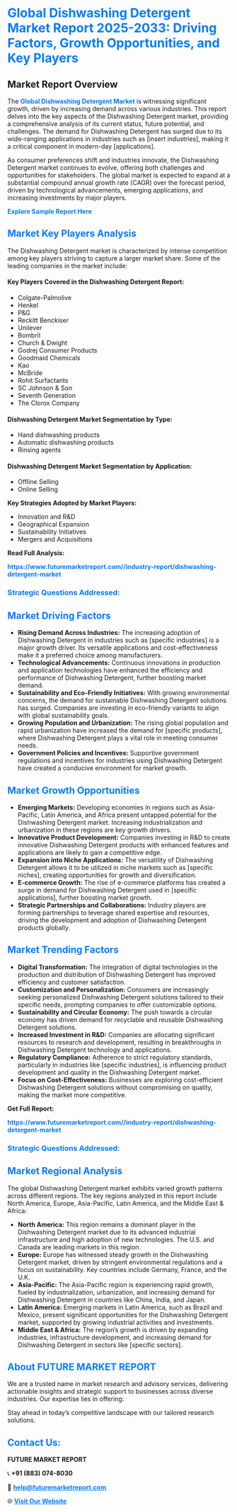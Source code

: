 <h1 style="color: #007BFF;">Global Dishwashing Detergent Market Report 2025-2033: Driving Factors, Growth Opportunities, and Key Players</h1>

<section id="overview">
<h2>Market Report Overview</h2>
<p>The <a href="https://www.futuremarketreport.com//industry-report/dishwashing-detergent-market" style="color: #007BFF; text-decoration: none;"><strong>Global Dishwashing Detergent Market</strong></a> is witnessing significant growth, driven by increasing demand across various industries. This report delves into the key aspects of the Dishwashing Detergent market, providing a comprehensive analysis of its current status, future potential, and challenges. The demand for Dishwashing Detergent has surged due to its wide-ranging applications in industries such as [insert industries], making it a critical component in modern-day [applications].</p>
<p>As consumer preferences shift and industries innovate, the Dishwashing Detergent market continues to evolve, offering both challenges and opportunities for stakeholders. The global market is expected to expand at a substantial compound annual growth rate (CAGR) over the forecast period, driven by technological advancements, emerging applications, and increasing investments by major players.</p>
</section>

<section id="overview">
<p><a href="https://www.futuremarketreport.com//request-sample/reportId=56787" style="color: #007BFF; text-decoration: none;"><strong>Explore Sample Report Here</strong></a></p>
</section>

<section id="key-players">
<h2 style="color: #007BFF;">Market Key Players Analysis</h2>
<p>The Dishwashing Detergent market is characterized by intense competition among key players striving to capture a larger market share. Some of the leading companies in the market include:</p>
<h4>Key Players Covered in the Dishwashing Detergent Report:</h4>
<ul><li>Colgate-Palmolive</li><li>Henkel</li><li>P&amp;G</li><li>Reckitt Benckiser</li><li>Unilever</li><li>Bombril</li><li>Church &amp; Dwight</li><li>Godrej Consumer Products</li><li>Goodmaid Chemicals</li><li>Kao</li><li>McBride</li><li>Rohit Surfactants</li><li>SC Johnson &amp; Son</li><li>Seventh Generation</li><li>The Clorox Company</li></ul>
<h4>Dishwashing Detergent Market Segmentation by Type:</h4>
<ul><li>Hand dishwashing products</li><li>Automatic dishwashing products</li><li>Rinsing agents</li></ul>

<h4>Dishwashing Detergent Market Segmentation by Application:</h4>
<ul><li>Offline Selling</li><li>Online Selling</li></ul>
<p><strong>Key Strategies Adopted by Market Players:</strong></p>
<ul>
<li>Innovation and R&D</li>
<li>Geographical Expansion</li>
<li>Sustainability Initiatives</li>
<li>Mergers and Acquisitions</li>
</ul>
</section>

<section>
<p><strong>Read Full Analysis: </strong></p><a href="https://www.futuremarketreport.com//industry-report/dishwashing-detergent-market" style="color: #007BFF; text-decoration: none;"><strong>https://www.futuremarketreport.com//industry-report/dishwashing-detergent-market</strong></a>
<h3 style="color: #007BFF;">Strategic Questions Addressed:</h3>
</section>

<section id="driving-factors">
<h2 style="color: #007BFF;">Market Driving Factors</h2>
<ul>
<li><strong>Rising Demand Across Industries:</strong> The increasing adoption of Dishwashing Detergent in industries such as [specific industries] is a major growth driver. Its versatile applications and cost-effectiveness make it a preferred choice among manufacturers.</li>
<li><strong>Technological Advancements:</strong> Continuous innovations in production and application technologies have enhanced the efficiency and performance of Dishwashing Detergent, further boosting market demand.</li>
<li><strong>Sustainability and Eco-Friendly Initiatives:</strong> With growing environmental concerns, the demand for sustainable Dishwashing Detergent solutions has surged. Companies are investing in eco-friendly variants to align with global sustainability goals.</li>
<li><strong>Growing Population and Urbanization:</strong> The rising global population and rapid urbanization have increased the demand for [specific products], where Dishwashing Detergent plays a vital role in meeting consumer needs.</li>
<li><strong>Government Policies and Incentives:</strong> Supportive government regulations and incentives for industries using Dishwashing Detergent have created a conducive environment for market growth.</li>
</ul>
</section>

<section id="growth-opportunities">
<h2 style="color: #007BFF;">Market Growth Opportunities</h2>
<ul>
<li><strong>Emerging Markets:</strong> Developing economies in regions such as Asia-Pacific, Latin America, and Africa present untapped potential for the Dishwashing Detergent market. Increasing industrialization and urbanization in these regions are key growth drivers.</li>
<li><strong>Innovative Product Development:</strong> Companies investing in R&D to create innovative Dishwashing Detergent products with enhanced features and applications are likely to gain a competitive edge.</li>
<li><strong>Expansion into Niche Applications:</strong> The versatility of Dishwashing Detergent allows it to be utilized in niche markets such as [specific niches], creating opportunities for growth and diversification.</li>
<li><strong>E-commerce Growth:</strong> The rise of e-commerce platforms has created a surge in demand for Dishwashing Detergent used in [specific applications], further boosting market growth.</li>
<li><strong>Strategic Partnerships and Collaborations:</strong> Industry players are forming partnerships to leverage shared expertise and resources, driving the development and adoption of Dishwashing Detergent products globally.</li>
</ul>
</section>

<section id="trending-factors">
<h2 style="color: #007BFF;">Market Trending Factors</h2>
<ul>
<li><strong>Digital Transformation:</strong> The integration of digital technologies in the production and distribution of Dishwashing Detergent has improved efficiency and customer satisfaction.</li>
<li><strong>Customization and Personalization:</strong> Consumers are increasingly seeking personalized Dishwashing Detergent solutions tailored to their specific needs, prompting companies to offer customizable options.</li>
<li><strong>Sustainability and Circular Economy:</strong> The push towards a circular economy has driven demand for recyclable and reusable Dishwashing Detergent solutions.</li>
<li><strong>Increased Investment in R&D:</strong> Companies are allocating significant resources to research and development, resulting in breakthroughs in Dishwashing Detergent technology and applications.</li>
<li><strong>Regulatory Compliance:</strong> Adherence to strict regulatory standards, particularly in industries like [specific industries], is influencing product development and quality in the Dishwashing Detergent market.</li>
<li><strong>Focus on Cost-Effectiveness:</strong> Businesses are exploring cost-efficient Dishwashing Detergent solutions without compromising on quality, making the market more competitive.</li>
</ul>
</section>

<section>
<p><strong>Get Full Report: </strong></p><a href="https://www.futuremarketreport.com//industry-report/dishwashing-detergent-market" style="color: #007BFF; text-decoration: none;"><strong>https://www.futuremarketreport.com//industry-report/dishwashing-detergent-market</strong></a>
<h3 style="color: #007BFF;">Strategic Questions Addressed:</h3>
</section>


<section id="regional-analysis">
<h2 style="color: #007BFF;">Market Regional Analysis</h2>
<p>The global Dishwashing Detergent market exhibits varied growth patterns across different regions. The key regions analyzed in this report include North America, Europe, Asia-Pacific, Latin America, and the Middle East & Africa:</p>
<ul>
<li><strong>North America:</strong> This region remains a dominant player in the Dishwashing Detergent market due to its advanced industrial infrastructure and high adoption of new technologies. The U.S. and Canada are leading markets in this region.</li>
<li><strong>Europe:</strong> Europe has witnessed steady growth in the Dishwashing Detergent market, driven by stringent environmental regulations and a focus on sustainability. Key countries include Germany, France, and the U.K.</li>
<li><strong>Asia-Pacific:</strong> The Asia-Pacific region is experiencing rapid growth, fueled by industrialization, urbanization, and increasing demand for Dishwashing Detergent in countries like China, India, and Japan.</li>
<li><strong>Latin America:</strong> Emerging markets in Latin America, such as Brazil and Mexico, present significant opportunities for the Dishwashing Detergent market, supported by growing industrial activities and investments.</li>
<li><strong>Middle East & Africa:</strong> The region’s growth is driven by expanding industries, infrastructure development, and increasing demand for Dishwashing Detergent in sectors like [specific sectors].</li>
</ul>
</section>

<footer>
<h2 style="color: #007BFF;">About FUTURE MARKET REPORT</h2>
<p>We are a trusted name in market research and advisory services, delivering actionable insights and strategic support to businesses across diverse industries. Our expertise lies in offering:</p>

<p>Stay ahead in today’s competitive landscape with our tailored research solutions.</p>

<h2 style="color: #007BFF;">Contact Us:</h2>
<p><strong>FUTURE MARKET REPORT</strong></p>
<p>📞 <strong>+91 (883) 074-8030</strong></p>
<p>📧 <strong><a href="mailto:help@futuremarketreport.com" style="color: #007BFF;">help@futuremarketreport.com</a></strong></p>
<p>🌐 <strong><a href="https://www.futuremarketreport.com/" style="color: #007BFF;">Visit Our Website</a></strong></p>
</footer>